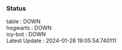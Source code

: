 ### Status


table : DOWN  
hogwarts : DOWN  
icy-bot : DOWN  
Latest Update : 2024-01-26 19:05:54.740111
